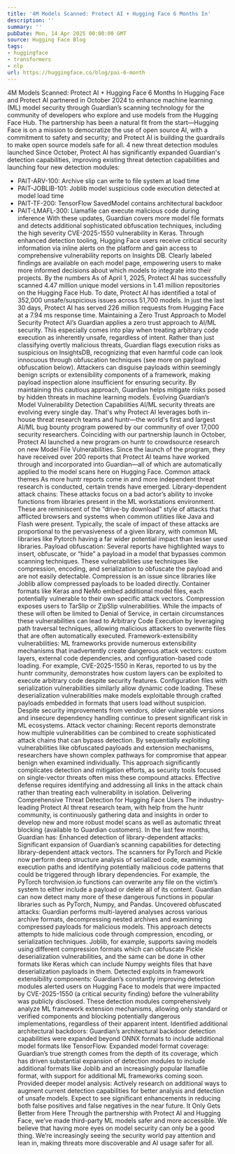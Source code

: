 ```yaml
---
title: '4M Models Scanned: Protect AI + Hugging Face 6 Months In'
description: ''
summary: ''
pubDate: Mon, 14 Apr 2025 00:00:00 GMT
source: Hugging Face Blog
tags:
- huggingface
- transformers
- nlp
url: https://huggingface.co/blog/pai-6-month
---
```


4M Models Scanned: Protect AI + Hugging Face 6 Months In
Hugging Face and Protect AI partnered in October 2024 to enhance machine learning (ML) model security through Guardian’s scanning technology for the community of developers who explore and use models from the Hugging Face Hub. The partnership has been a natural fit from the start—Hugging Face is on a mission to democratize the use of open source AI, with a commitment to safety and security; and Protect AI is building the guardrails to make open source models safe for all.
4 new threat detection modules launched
Since October, Protect AI has significantly expanded Guardian's detection capabilities, improving existing threat detection capabilities and launching four new detection modules:
- PAIT-ARV-100: Archive slip can write to file system at load time
- PAIT-JOBLIB-101: Joblib model suspicious code execution detected at model load time
- PAIT-TF-200: TensorFlow SavedModel contains architectural backdoor
- PAIT-LMAFL-300: Llamafile can execute malicious code during inference
With these updates, Guardian covers more model file formats and detects additional sophisticated obfuscation techniques, including the high severity CVE-2025-1550 vulnerability in Keras. Through enhanced detection tooling, Hugging Face users receive critical security information via inline alerts on the platform and gain access to comprehensive vulnerability reports on Insights DB. Clearly labeled findings are available on each model page, empowering users to make more informed decisions about which models to integrate into their projects.
By the numbers
As of April 1, 2025, Protect AI has successfully scanned 4.47 million unique model versions in 1.41 million repositories on the Hugging Face Hub.
To date, Protect AI has identified a total of 352,000 unsafe/suspicious issues across 51,700 models. In just the last 30 days, Protect AI has served 226 million requests from Hugging Face at a 7.94 ms response time.
Maintaining a Zero Trust Approach to Model Security
Protect AI’s Guardian applies a zero trust approach to AI/ML security. This especially comes into play when treating arbitrary code execution as inherently unsafe, regardless of intent. Rather than just classifying overtly malicious threats, Guardian flags execution risks as suspicious on InsightsDB, recognizing that even harmful code can look innocuous through obfuscation techniques (see more on payload obfuscation below). Attackers can disguise payloads within seemingly benign scripts or extensibility components of a framework, making payload inspection alone insufficient for ensuring security. By maintaining this cautious approach, Guardian helps mitigate risks posed by hidden threats in machine learning models.
Evolving Guardian’s Model Vulnerability Detection Capabilities
AI/ML security threats are evolving every single day. That's why Protect AI leverages both in-house threat research teams and huntr—the world's first and largest AI/ML bug bounty program powered by our community of over 17,000 security researchers.
Coinciding with our partnership launch in October, Protect AI launched a new program on huntr to crowdsource research on new Model File Vulnerabilities. Since the launch of the program, they have received over 200 reports that Protect AI teams have worked through and incorporated into Guardian—all of which are automatically applied to the model scans here on Hugging Face.
Common attack themes
As more huntr reports come in and more independent threat research is conducted, certain trends have emerged.
Library-dependent attack chains: These attacks focus on a bad actor’s ability to invoke functions from libraries present in the ML workstations environment. These are reminiscent of the “drive-by download” style of attacks that afflicted browsers and systems when common utilities like Java and Flash were present. Typically, the scale of impact of these attacks are proportional to the pervasiveness of a given library, with common ML libraries like Pytorch having a far wider potential impact than lesser used libraries.
Payload obfuscation: Several reports have highlighted ways to insert, obfuscate, or “hide” a payload in a model that bypasses common scanning techniques. These vulnerabilities use techniques like compression, encoding, and serialization to obfuscate the payload and are not easily detectable. Compression is an issue since libraries like Joblib allow compressed payloads to be loaded directly. Container formats like Keras and NeMo embed additional model files, each potentially vulnerable to their own specific attack vectors. Compression exposes users to TarSlip or ZipSlip vulnerabilities. While the impacts of these will often be limited to Denial of Service, in certain circumstances these vulnerabilities can lead to Arbitrary Code Execution by leveraging path traversal techniques, allowing malicious attackers to overwrite files that are often automatically executed.
Framework-extensibility vulnerabilities: ML frameworks provide numerous extensibility mechanisms that inadvertently create dangerous attack vectors: custom layers, external code dependencies, and configuration-based code loading. For example, CVE-2025-1550 in Keras, reported to us by the huntr community, demonstrates how custom layers can be exploited to execute arbitrary code despite security features. Configuration files with serialization vulnerabilities similarly allow dynamic code loading. These deserialization vulnerabilities make models exploitable through crafted payloads embedded in formats that users load without suspicion. Despite security improvements from vendors, older vulnerable versions and insecure dependency handling continue to present significant risk in ML ecosystems.
Attack vector chaining: Recent reports demonstrate how multiple vulnerabilities can be combined to create sophisticated attack chains that can bypass detection. By sequentially exploiting vulnerabilities like obfuscated payloads and extension mechanisms, researchers have shown complex pathways for compromise that appear benign when examined individually. This approach significantly complicates detection and mitigation efforts, as security tools focused on single-vector threats often miss these compound attacks. Effective defense requires identifying and addressing all links in the attack chain rather than treating each vulnerability in isolation.
Delivering Comprehensive Threat Detection for Hugging Face Users
The industry-leading Protect AI threat research team, with help from the huntr community, is continuously gathering data and insights in order to develop new and more robust model scans as well as automatic threat blocking (available to Guardian customers). In the last few months, Guardian has:
Enhanced detection of library-dependent attacks: Significant expansion of Guardian’s scanning capabilities for detecting library-dependent attack vectors. The scanners for PyTorch and Pickle now perform deep structure analysis of serialized code, examining execution paths and identifying potentially malicious code patterns that could be triggered through library dependencies. For example, the PyTorch torchvision.io functions can overwrite any file on the victim’s system to either include a payload or delete all of its content. Guardian can now detect many more of these dangerous functions in popular libraries such as PyTorch, Numpy, and Pandas.
Uncovered obfuscated attacks: Guardian performs multi-layered analyses across various archive formats, decompressing nested archives and examining compressed payloads for malicious models. This approach detects attempts to hide malicious code through compression, encoding, or serialization techniques. Joblib, for example, supports saving models using different compression formats which can obfuscate Pickle deserialization vulnerabilities, and the same can be done in other formats like Keras which can include Numpy weights files that have deserialization payloads in them.
Detected exploits in framework extensibility components: Guardian’s constantly improving detection modules alerted users on Hugging Face to models that were impacted by CVE-2025-1550 (a critical security finding) before the vulnerability was publicly disclosed. These detection modules comprehensively analyze ML framework extension mechanisms, allowing only standard or verified components and blocking potentially dangerous implementations, regardless of their apparent intent.
Identified additional architectural backdoors: Guardian’s architectural backdoor detection capabilities were expanded beyond ONNX formats to include additional model formats like TensorFlow.
Expanded model format coverage: Guardian’s true strength comes from the depth of its coverage, which has driven substantial expansion of detection modules to include additional formats like Joblib and an increasingly popular llamafile format, with support for additional ML frameworks coming soon.
Provided deeper model analysis: Actively research on additional ways to augment current detection capabilities for better analysis and detection of unsafe models. Expect to see significant enhancements in reducing both false positives and false negatives in the near future.
It Only Gets Better from Here
Through the partnership with Protect AI and Hugging Face, we’ve made third-party ML models safer and more accessible. We believe that having more eyes on model security can only be a good thing. We’re increasingly seeing the security world pay attention and lean in, making threats more discoverable and AI usage safer for all.